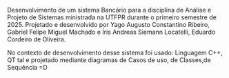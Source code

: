 
Desenvolvimento de um sistema Bancário para a disciplina de Análise e Projeto de Sistemas ministrada na UTFPR durante o primeiro semestre de 2025.
Projetado e desenvolvido por Yago Augusto Constantino Ribeiro, Gabriel Felipe Miguel Machado e Íris Andreas Siemann Locatelli, Eduardo Cordeiro de Oliveira.

No contexto de desenvolvimento desse sistema foi usado:
Linguagem C++, QT tal e projetado mediante diagramas de Casos de uso, de Classes,de Sequência =D


